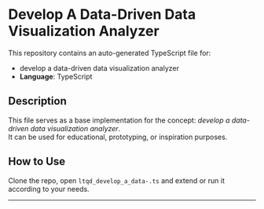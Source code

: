 # Develop A Data-Driven Data Visualization Analyzer

This repository contains an auto-generated TypeScript file for:

- develop a data-driven data visualization analyzer
- **Language**: TypeScript

## Description

This file serves as a base implementation for the concept: *develop a data-driven data visualization analyzer*.  
It can be used for educational, prototyping, or inspiration purposes.

## How to Use

Clone the repo, open `ltqd_develop_a_data-.ts` and extend or run it according to your needs.

---


